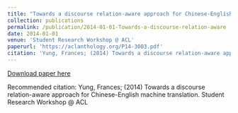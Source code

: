 ```yaml
---
title: "Towards a discourse relation-aware approach for Chinese-English machine translation"
collection: publications
permalink: /publication/2014-01-01-Towards-a-discourse-relation-aware
date: 2014-01-01
venue: 'Student Research Workshop @ ACL'
paperurl: 'https://aclanthology.org/P14-3003.pdf'
citation: 'Yung, Frances; (2014) Towards a discourse relation-aware approach for Chinese-English machine translation. Student Research Workshop @ ACL'
---
```


<a href='https://aclanthology.org/P14-3003.pdf'>Download paper here</a>

Recommended citation: Yung, Frances; (2014) Towards a discourse relation-aware approach for Chinese-English machine translation. Student Research Workshop @ ACL